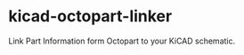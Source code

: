 kicad-octopart-linker
=====================

Link Part Information form Octopart to your KiCAD schematic.
